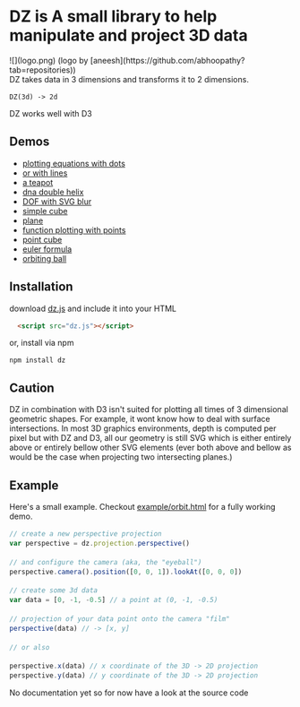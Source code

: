 # DZ is A small library to help manipulate and project 3D data

<div style="float: right">
  ![](logo.png)
  (logo by [aneesh](https://github.com/abhoopathy?tab=repositories))
</div>

DZ takes data in 3 dimensions and transforms it to 2 dimensions.

    DZ(3d) -> 2d

DZ works well with D3

## Demos

  + [plotting equations with dots](http://vicapow.github.io/dz/example/equation-plot.html)
  + [or with lines](http://vicapow.github.io/dz/example/line-plot.html)
  + [a teapot](http://vicapow.github.io/dz/example/teapot.html)
  + [dna double helix](http://vicapow.github.io/dz/example/dna.html)
  + [DOF with SVG blur](http://vicapow.github.io/dz/example/plane-blur.html)
  + [simple cube](http://vicapow.github.io/dz/example/cube.html)
  + [plane](http://vicapow.github.io/dz/example/plane.html)
  + [function plotting with points](http://vicapow.github.io/dz/example/dot-plot.html)
  + [point cube](http://vicapow.github.io/dz/example/dot-matrix.html)
  + [euler formula](http://vicapow.github.io/dz/example/euler.html)
  + [orbiting ball](http://vicapow.github.io/dz/example/orbit.html)

## Installation

download [dz.js](https://raw.github.com/vicapow/dz/master/dz.js) and include it into your HTML

````html
  <script src="dz.js"></script>
````

or, install via npm

    npm install dz

## Caution

DZ in combination with D3 isn't suited for plotting all times of 3 dimensional geometric shapes. For example, it wont know how to deal with surface intersections. In most 3D graphics environments, depth is computed per pixel but with DZ and D3, all our geometry is still SVG which is either entirely above or entirely bellow other SVG elements (ever both above and bellow as would be the case when projecting two intersecting planes.)

## Example

Here's a small example. Checkout [example/orbit.html](http://vicapow.github.io/dz/example/orbit.html) for a fully working demo.

````js
// create a new perspective projection
var perspective = dz.projection.perspective()

// and configure the camera (aka, the "eyeball")
perspective.camera().position([0, 0, 1]).lookAt([0, 0, 0])

// create some 3d data
var data = [0, -1, -0.5] // a point at (0, -1, -0.5)

// projection of your data point onto the camera "film"
perspective(data) // -> [x, y]

// or also

perspective.x(data) // x coordinate of the 3D -> 2D projection
perspective.y(data) // y coordinate of the 3D -> 2D projection

````

No documentation yet so for now have a look at the source code